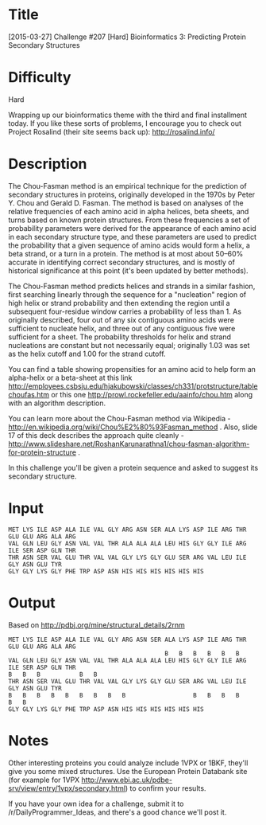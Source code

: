 
# Title

[2015-03-27] Challenge #207 [Hard] Bioinformatics 3: Predicting Protein Secondary Structures

# Difficulty 

Hard

Wrapping up our bioinformatics theme with the third and final installment today. If you like these sorts of problems, I encourage you to check out Project Rosalind (their site seems back up): http://rosalind.info/

# Description

The Chou-Fasman method is an empirical technique for the prediction of secondary structures in proteins, originally developed in the 1970s by Peter Y. Chou and Gerald D. Fasman. The method is based on analyses of the relative frequencies of each amino acid in alpha helices, beta sheets, and turns based on known protein structures.  From these frequencies a set of probability parameters were derived for the appearance of each amino acid in each secondary structure type, and these parameters are used to predict the probability that a given sequence of amino acids would form a helix, a beta strand, or a turn in a protein. The method is at most about 50–60% accurate in identifying correct secondary structures, and is mostly of historical significance at this point (it's been updated by better methods). 

The Chou-Fasman method predicts helices and strands in a similar fashion, first searching linearly through the sequence for a "nucleation" region of high helix or strand probability and then extending the region until a subsequent four-residue window carries a probability of less than 1. As originally described, four out of any six contiguous amino acids were sufficient to nucleate helix, and three out of any contiguous five were sufficient for a sheet. The probability thresholds for helix and strand nucleations are constant but not necessarily equal; originally 1.03 was set as the helix cutoff and 1.00 for the strand cutoff.

You can find a table showing propensities for an amino acid to help form an alpha-helix or a beta-sheet at this link  http://employees.csbsju.edu/hjakubowski/classes/ch331/protstructure/tablechoufas.htm or this one http://prowl.rockefeller.edu/aainfo/chou.htm along with an algorithm description. 

You can learn more about the Chou-Fasman method via Wikipedia - http://en.wikipedia.org/wiki/Chou%E2%80%93Fasman_method . Also, slide 17 of this deck describes the approach quite cleanly - http://www.slideshare.net/RoshanKarunarathna1/chou-fasman-algorithm-for-protein-structure .

In this challenge you'll be given a protein sequence and asked to suggest its secondary structure. 

# Input

    MET LYS ILE ASP ALA ILE VAL GLY ARG ASN SER ALA LYS ASP ILE ARG THR GLU GLU ARG ALA ARG
    VAL GLN LEU GLY ASN VAL VAL THR ALA ALA ALA LEU HIS GLY GLY ILE ARG ILE SER ASP GLN THR
    THR ASN SER VAL GLU THR VAL VAL GLY LYS GLY GLU SER ARG VAL LEU ILE GLY ASN GLU TYR
    GLY GLY LYS GLY PHE TRP ASP ASN HIS HIS HIS HIS HIS HIS 

# Output

Based on http://pdbj.org/mine/structural_details/2rnm 

    MET LYS ILE ASP ALA ILE VAL GLY ARG ASN SER ALA LYS ASP ILE ARG THR GLU GLU ARG ALA ARG
                                                B   B   B   B   B   B
    VAL GLN LEU GLY ASN VAL VAL THR ALA ALA ALA LEU HIS GLY GLY ILE ARG ILE SER ASP GLN THR
    B   B   B           B   B  
    THR ASN SER VAL GLU THR VAL VAL GLY LYS GLY GLU SER ARG VAL LEU ILE GLY ASN GLU TYR
    B   B   B   B   B   B   B   B   B                   B   B   B   B           B   B
    GLY GLY LYS GLY PHE TRP ASP ASN HIS HIS HIS HIS HIS HIS 

# Notes

Other interesting proteins you could analyze include 1VPX or 1BKF, they'll give you some mixed structures. Use the European Protein Databank site (for example for 1VPX  http://www.ebi.ac.uk/pdbe-srv/view/entry/1vpx/secondary.html) to confirm your results. 

If you have your own idea for a challenge, submit it to /r/DailyProgrammer_Ideas, and there's a good chance we'll post it.